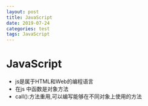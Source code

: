 ```yaml
---
layout: post
title: JavaScript
date: 2019-07-24
categories: test
tags: JavaScript
---
```


# JavaScript

- js是属于HTML和Web的编程语言
- 在js 中函数是对象方法
- call():方法重用,可以编写能够在不同对象上使用的方法